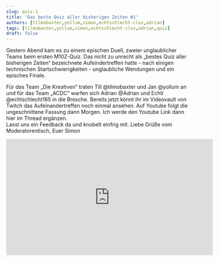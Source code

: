 ```yaml
---
slug: quiz-1
title: 'Das beste Quiz aller bisherigen Zeiten #1'
authors: [tilmobaxter,yollum,simon,echtschlecht-clxv,adrian]
tags: [tilmobaxter,yollum,simon,echtschlecht-clxv,adrian,quiz]
draft: false
---
```


Gestern Abend kam es zu einem epischen Duell, zweier unglaublicher Teams beim ersten M10Z-Quiz. Das nicht zu unrecht als „bestes Quiz aller bisherigen Zeiten“ bezeichnete Aufeindertreffen hatte - nach einigen technischen Startschwierigkeiten - unglaubliche Wendungen und ein episches Finale.

<!--truncate-->

Für das Team „Die Kreativen“ traten Till @tilmobaxter und Jan @yollum an und für das Team „ACDC“ warfen sich Adrian @Adrian und Echti @echtschlecht165 in die Bresche. Bereits jetzt könnt ihr im Videovault von Twitch das Aufeinandertreffen noch einmal ansehen. Auf Youtube folgt die ungeschnittene Fassung dann Morgen. Ich werde den Youtube Link dann hier im Thread ergänzen.
<br/>Lasst uns ein Feedback da und knobelt einfrig mit.
Liebe Grüße vom Moderatorentisch,
Euer Simon

<iframe width="560" height="315" src="https://www.youtube.com/embed/w4NMHDqqwqA?si=f2zadoP6L2YaGH3p" title="YouTube video player" frameborder="0" allow="accelerometer; autoplay; clipboard-write; encrypted-media; gyroscope; picture-in-picture; web-share" referrerpolicy="strict-origin-when-cross-origin" allowfullscreen></iframe>
